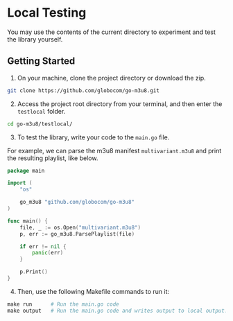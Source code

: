 # Local Testing

You may use the contents of the current directory to experiment and test the library yourself.

## Getting Started

1) On your machine, clone the project directory or download the zip.

```sh
git clone https://github.com/globocom/go-m3u8.git
```

2) Access the project root directory from your terminal, and then enter the `testlocal` folder.

```sh
cd go-m3u8/testlocal/
```

3) To test the library, write your code to the `main.go` file.

For example, we can parse the m3u8 manifest `multivariant.m3u8` and print the resulting playlist, like below.

```go
package main

import (
	"os"

	go_m3u8 "github.com/globocom/go-m3u8"
)

func main() {
	file, _ := os.Open("multivariant.m3u8")
	p, err := go_m3u8.ParsePlaylist(file)

	if err != nil {
		panic(err)
	}

	p.Print()
}
```

4) Then, use the following Makefile commands to run it:

```Makefile
make run      # Run the main.go code
make output   # Run the main.go code and writes output to local output.txt file
```

